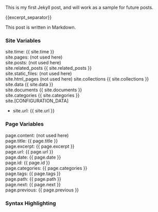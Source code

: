 ---
---

This is my first Jekyll post, and will work as a sample for future posts.

{{excerpt_separator}}

This post is written in Markdown.

### Site Variables
site.time: {{ site.time }}  
site.pages: (not used here)  
site.posts: (not used here)  
site.related_posts {{ site.related_posts }}  
site.static_files: (not used here)  
site.html_pages (not used here)
site.collections {{ site.collections }}  
site.data {{ site.data }}  
site.documents {{ site.documents }}  
site.categories {{ site.categories }}  
site.[CONFIGURATION_DATA]  
- site.url: {{ site.url }}

### Page Variables
page.content: (not used here)  
page.title: {{ page.title }}  
page.excerpt: {{ page.excerpt }}  
page.url: {{ page.url }}  
page.date: {{ page.date }}  
page.id: {{ page.id }}  
page.categories: {{ page.categories }}  
page.tags: {{ page.tags }}  
page.path: {{ page.path }}  
page.next: {{ page.next }}  
page.previous: {{ page.previous }}  

### Syntax Highlighting
